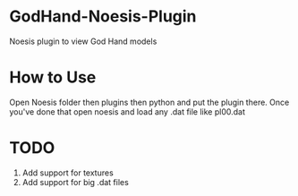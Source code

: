 # GodHand-Noesis-Plugin
Noesis plugin to view God Hand models
# How to Use 
Open Noesis folder then plugins then python and put the plugin there.
Once you've done that open noesis and load any .dat file like pl00.dat
# TODO
1. Add support for textures
2. Add support for big .dat files
